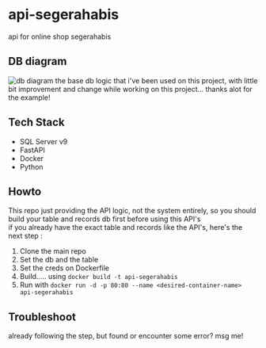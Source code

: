 # api-segerahabis
api for online shop segerahabis


## DB diagram
![db diagram](https://github.com/tssovi/grokking-the-object-oriented-design-interview/blob/master/media-files/online-shopping-class-diagram.png?raw=true)
the base db logic that i've been used on this project, with little bit improvement and change while working on this project... thanks alot for the example!

## Tech Stack
- SQL Server v9
- FastAPI
- Docker
- Python 

## Howto
This repo just providing the API logic, not the system entirely, so you should build your table and records db first before using this API's \
if you already have the exact table and records like the API's, here's the next step : 
1. Clone the main repo
2. Set the db and the table
3. Set the creds on Dockerfile
4. Build..... using ```docker build -t api-segerahabis```
5. Run with ```docker run -d -p 80:80 --name <desired-container-name> api-segerahabis```

## Troubleshoot
already following the step, but found or encounter some error? msg me!
